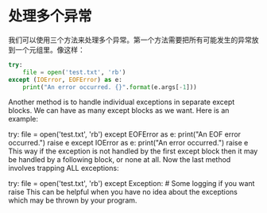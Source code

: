 # 处理多个异常

我们可以使用三个方法来处理多个异常。第一个方法需要把所有可能发生的异常放到一个元组里。像这样：

```python
try:
    file = open('test.txt', 'rb')
except (IOError, EOFError) as e:
    print("An error occurred. {}".format(e.args[-1]))
```
Another method is to handle individual exceptions in separate except blocks. We can have as many except blocks as we want. Here is an example:

try:
    file = open('test.txt', 'rb')
except EOFError as e:
    print("An EOF error occurred.")
    raise e
except IOError as e:
    print("An error occurred.")
    raise e
This way if the exception is not handled by the first except block then it may be handled by a following block, or none at all. Now the last method involves trapping ALL exceptions:

try:
    file = open('test.txt', 'rb')
except Exception:
    # Some logging if you want
    raise
This can be helpful when you have no idea about the exceptions which may be thrown by your program.

